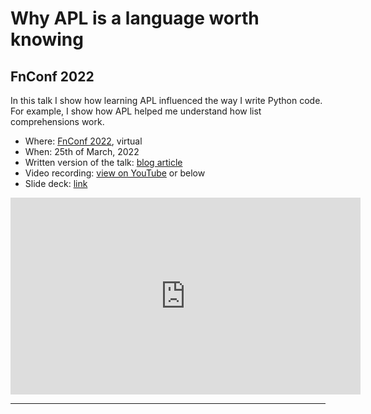 # Why APL is a language worth knowing

## FnConf 2022

In this talk I show how learning APL influenced the way I write Python code.
For example, I show how APL helped me understand how list comprehensions work.

 - Where: [FnConf 2022](https://confengine.com/conferences/functional-conf-2022/proposal/16278/why-apl-is-a-language-worth-knowing), virtual
 - When: 25th of March, 2022
 - Written version of the talk: [blog article](/blog/why-apl-is-a-language-worth-knowing)
 - Video recording: [view on YouTube](https://youtu.be/j-qlYcIl61o) or below
 - Slide deck: [link](https://github.com/mathspp/talks/blob/main/20220325_fnconf_why_apl_is_a_language_worth_knowing/slide_deck.pdf)

<div style="text-align:center">
<iframe width="560" height="315" src="https://www.youtube.com/embed/j-qlYcIl61o?start=14" title="Why APL is a language worth knowing" frameborder="0" allow="accelerometer; autoplay; clipboard-write; encrypted-media; gyroscope; picture-in-picture; web-share" allowfullscreen></iframe>
</div>

---
